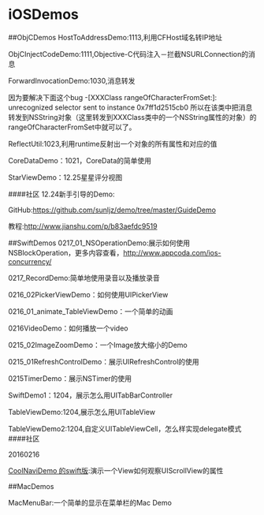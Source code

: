 # iOSDemos
##ObjCDemos
HostToAddressDemo:1113,利用CFHost域名转IP地址

ObjCInjectCodeDemo:1111,Objective-C代码注入－拦截NSURLConnection的消息

ForwardInvocationDemo:1030,消息转发

因为要解决下面这个bug
-[XXXClass rangeOfCharacterFromSet:]: unrecognized selector sent to instance 0x7ff1d2515cb0
所以在该类中把消息转发到NSString对象（这里转发到XXXClass类中的一个NSString属性的对象）的rangeOfCharacterFromSet中就可以了。

ReflectUtil:1023,利用runtime反射出一个对象的所有属性和对应的值

CoreDataDemo：1021，CoreData的简单使用

StarViewDemo：12.25星星评分视图

####社区
12.24新手引导的Demo:

GitHub:https://github.com/sunljz/demo/tree/master/GuideDemo

教程:http://www.jianshu.com/p/b83aefdc9519


##SwiftDemos
0217_01_NSOperationDemo:展示如何使用NSBlockOperation，更多内容查看，http://www.appcoda.com/ios-concurrency/

0217_RecordDemo:简单地使用录音以及播放录音

0216_02PickerViewDemo：如何使用UIPickerView

0216_01_animate_TableViewDemo：一个简单的动画

0216VideoDemo：如何播放一个video

0215_02ImageZoomDemo：一个Image放大缩小的Demo

0215_01RefreshControlDemo：展示UIRefreshControl的使用

0215TimerDemo：展示NSTimer的使用

SwiftDemo1：1204，展示怎么用UITabBarController

TableViewDemo:1204,展示怎么用UITableView

TableViewDemo2:1204,自定义UITableViewCell，怎么样实现delegate模式
####社区

20160216

[CoolNaviDemo 的swift版](https://github.com/ianisme/CoolNaviDemo_Swift):演示一个View如何观察UIScrollView的属性


##MacDemos

MacMenuBar:一个简单的显示在菜单栏的Mac Demo

